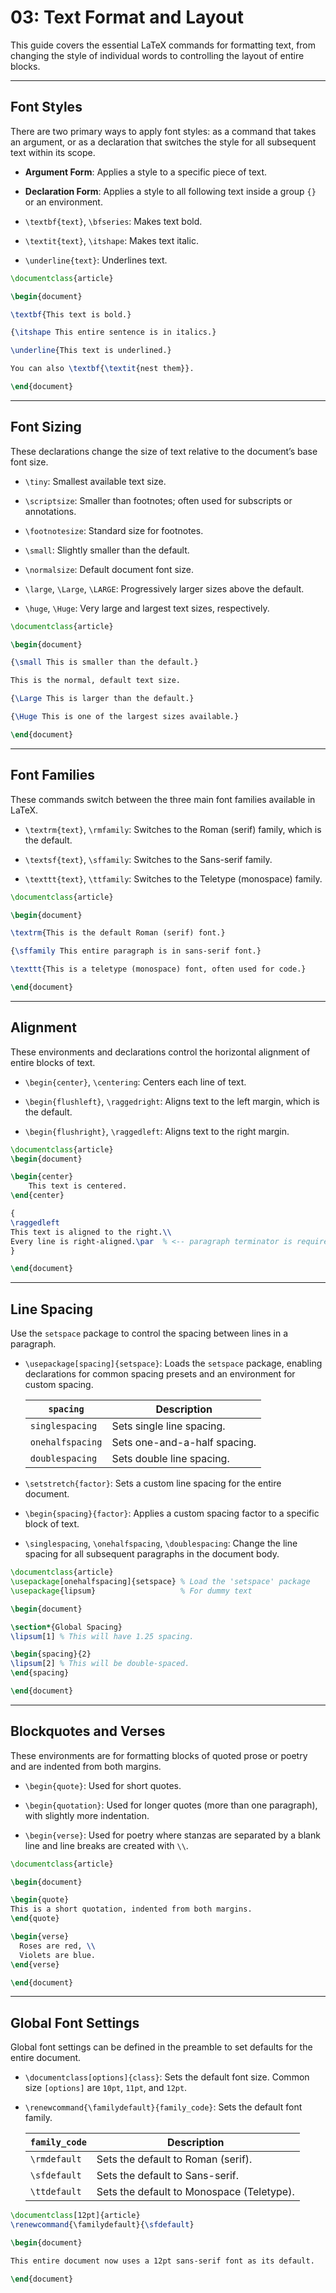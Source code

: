 # 03: Text Format and Layout

This guide covers the essential LaTeX commands for formatting text, from changing the style of individual words to controlling the layout of entire blocks.

---

## Font Styles

There are two primary ways to apply font styles: as a command that takes an argument, or as a declaration that switches the style for all subsequent text within its scope.

- **Argument Form**: Applies a style to a specific piece of text. 

- **Declaration Form**: Applies a style to all following text inside a group `{}` or an environment.

- `\textbf{text}`, `\bfseries`: Makes text bold.

- `\textit{text}`, `\itshape`: Makes text italic.

- `\underline{text}`: Underlines text.

```latex
\documentclass{article}

\begin{document}

\textbf{This text is bold.}

{\itshape This entire sentence is in italics.}

\underline{This text is underlined.}

You can also \textbf{\textit{nest them}}.

\end{document}
```

---

## Font Sizing

These declarations change the size of text relative to the document’s base font size. 

- `\tiny`: Smallest available text size.

- `\scriptsize`: Smaller than footnotes; often used for subscripts or annotations.

- `\footnotesize`: Standard size for footnotes.

- `\small`: Slightly smaller than the default.

- `\normalsize`: Default document font size.

- `\large`, `\Large`, `\LARGE`: Progressively larger sizes above the default.

- `\huge`, `\Huge`: Very large and largest text sizes, respectively.

```latex
\documentclass{article}

\begin{document}

{\small This is smaller than the default.}

This is the normal, default text size.

{\Large This is larger than the default.}

{\Huge This is one of the largest sizes available.}

\end{document}
```

---

## Font Families

These commands switch between the three main font families available in LaTeX.

- `\textrm{text}`, `\rmfamily`: Switches to the Roman (serif) family, which is the default.

- `\textsf{text}`, `\sffamily`: Switches to the Sans-serif family.

- `\texttt{text}`, `\ttfamily`: Switches to the Teletype (monospace) family.

```latex
\documentclass{article}

\begin{document}

\textrm{This is the default Roman (serif) font.}

{\sffamily This entire paragraph is in sans-serif font.}

\texttt{This is a teletype (monospace) font, often used for code.}

\end{document}
```

---

## Alignment

These environments and declarations control the horizontal alignment of entire blocks of text.

- `\begin{center}`, `\centering`: Centers each line of text.
  
- `\begin{flushleft}`, `\raggedright`: Aligns text to the left margin, which is the default.
  
- `\begin{flushright}`, `\raggedleft`: Aligns text to the right margin.

```latex
\documentclass{article}
\begin{document}

\begin{center}
    This text is centered.
\end{center}

{
\raggedleft
This text is aligned to the right.\\
Every line is right-aligned.\par  % <-- paragraph terminator is required
}

\end{document}
```

---

## Line Spacing

Use the `setspace` package to control the spacing between lines in a paragraph.

- `\usepackage[spacing]{setspace}`: Loads the `setspace` package, enabling declarations for common spacing presets and an environment for custom spacing.

   | `spacing`        | Description                  |
   | ---------------- | ---------------------------- |
   | `singlespacing`  | Sets single line spacing.    |
   | `onehalfspacing` | Sets one-and-a-half spacing. |
   | `doublespacing`  | Sets double line spacing.    |

- `\setstretch{factor}`: Sets a custom line spacing for the entire document.

- `\begin{spacing}{factor}`: Applies a custom spacing factor to a specific block of text.

- `\singlespacing`, `\onehalfspacing`, `\doublespacing`: Change the line spacing for all subsequent paragraphs in the document body.

```latex
\documentclass{article}
\usepackage[onehalfspacing]{setspace} % Load the 'setspace' package
\usepackage{lipsum}                   % For dummy text

\begin{document}

\section*{Global Spacing}
\lipsum[1] % This will have 1.25 spacing.

\begin{spacing}{2}
\lipsum[2] % This will be double-spaced.
\end{spacing}

\end{document}
```

---

## Blockquotes and Verses

These environments are for formatting blocks of quoted prose or poetry and are indented from both margins.

- `\begin{quote}`: Used for short quotes.

- `\begin{quotation}`: Used for longer quotes (more than one paragraph), with slightly more indentation.

- `\begin{verse}`: Used for poetry where stanzas are separated by a blank line and line breaks are created with `\\`.

```latex
\documentclass{article}

\begin{document}

\begin{quote}
This is a short quotation, indented from both margins.
\end{quote}

\begin{verse}
  Roses are red, \\
  Violets are blue.
\end{verse}

\end{document}
```

---

## Global Font Settings

Global font settings can be defined in the preamble to set defaults for the entire document.

- `\documentclass[options]{class}`: Sets the default font size. Common size `[options]` are `10pt`, `11pt`, and `12pt`.

- `\renewcommand{\familydefault}{family_code}`: Sets the default font family.

  | `family_code` | Description                               |
  | ------------- | ----------------------------------------- |
  | `\rmdefault`  | Sets the default to Roman (serif).        |
  | `\sfdefault`  | Sets the default to Sans-serif.           |
  | `\ttdefault`  | Sets the default to Monospace (Teletype). |

```latex
\documentclass[12pt]{article}
\renewcommand{\familydefault}{\sfdefault}

\begin{document}

This entire document now uses a 12pt sans-serif font as its default.

\end{document}
```
